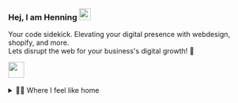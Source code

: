 ### Hej, I am Henning <img src="https://user-images.githubusercontent.com/74038190/214644152-52f47eb3-5e31-4f47-8758-05c9468d5596.gif" width="24px" height="24px" alt="waveing">

Your code sidekick. Elevating your digital presence with webdesign, shopify, and more.<br />
Lets disrupt the web for your business's digital growth! 🚀

<a href="https://www.linkedin.com/in/henning-huth-a2890512a/" target="_blank">
  <img height="32" width="32" src="https://cdn.simpleicons.org/linkedin/0A66C2" />
</a>


<br />
<br />


<details>
<summary>👨‍💻 Where I feel like home</summary>
<br />

![Top technologies]([[https://github-readme-stats.vercel.app/api/top-langs/?username=Hensga&layout=compact](https://github-readme-stats.vercel.app/api/top-langs/?username=Hensga&theme=solarized-dark&layout=compact&hide=css,php)](https://github-readme-stats.vercel.app/api/top-langs/?username=Hensga&theme=solarized-dark&layout=compact&hide=css,php))

</details>

